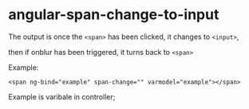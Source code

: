 # angular-span-change-to-input

The output is once the ```<span>``` has been clicked, it changes to ```<input>```,

then if onblur has been triggered, it turns back to ```<span>```


Example:
```
<span ng-bind="example" span-change="" varmodel="example"></span>
```
Example is varibale in controller;

